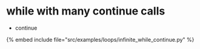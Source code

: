 # while with many continue calls


* continue

{% embed include file="src/examples/loops/infinite_while_continue.py" %}



